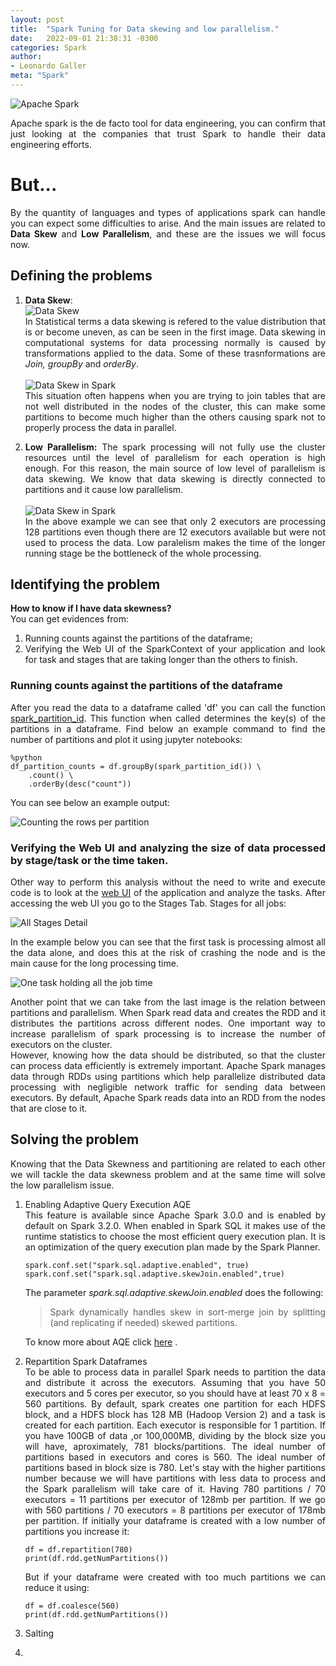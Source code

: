 ```yaml
---
layout: post
title:  "Spark Tuning for Data skewing and low parallelism."
date:   2022-09-01 21:38:31 -0300
categories: Spark
author:
- Leonardo Galler
meta: "Spark"
---
```

<div style="text-align: justify" markdown="1">

![Apache Spark](https://upload.wikimedia.org/wikipedia/commons/thumb/f/f3/Apache_Spark_logo.svg/128px-Apache_Spark_logo.svg.png "The main tool for data engineering!")

Apache spark is the de facto tool for data engineering, you can confirm that just looking at the companies that trust Spark to handle their data engineering efforts.

# But...
By the quantity of languages and types of applications spark can handle you can expect some difficulties to arise. And the main issues are related to <b>Data Skew</b> and <b>Low Parallelism</b>, and these are the issues we will focus now.

## Defining the problems
1. **Data Skew**: <br>
  ![Data Skew]({{site.url}}/images/data-skew.png "The statistical definition")<br>
In Statistical terms a data skewing is refered to the value distribution that is or become uneven, as can be seen in the first image.
Data skewing in computational systems for data processing normally is caused by transformations applied to the data. Some of these trasnformations are *Join, groupBy* and *orderBy*.<br><br>
    ![Data Skew in Spark]({{site.url}}/images/skew-park.png "Visual reference of skewness of data in Sparks")<br>
This situation often happens when you are trying to join tables that are not well distributed in the nodes of the cluster, this can make some partitions to become much higher than the others causing spark not to properly process the data in parallel.

2. **Low Parallelism:**
The spark processing will not fully use the cluster resources until the level of parallelism for each operation is high enough. For this reason, the main source of low level of parallelism is data skewing. We know that data skewing is directly connected to partitions and it cause low parallelism.<br><br>
![Data Skew in Spark]({{site.url}}/images/low-parallelism.png "Just 2 tasks processing 128 partitions")<br>
In the above example we can see that only 2 executors are processing 128 partitions even though there are 12 executors available but were not used to process the data.
Low paralelism makes the time of the longer running stage be the bottleneck of the whole processing.

## Identifying the problem
**How to know if I have data skewness?**<br>
You can get evidences from:
1. Running counts against the partitions of the dataframe;
2. Verifying the Web UI of the SparkContext of your application and look for task and stages that are taking longer than the others to finish.

### Running counts against the partitions of the dataframe
After you read the data to a dataframe called 'df' you can call the function [spark_partition_id](https://spark.apache.org/docs/3.1.1/api/python/reference/api/pyspark.sql.functions.spark_partition_id.html). This function when called determines the key(s) of the partitions in a dataframe. 
Find below an example command to find the number of partitions and plot it using jupyter notebooks:</div>
```
%python
df_partition_counts = df.groupBy(spark_partition_id()) \
    .count() \
    .orderBy(desc("count"))
```
<div style="text-align: justify" markdown="1">
You can see below an example output:<br>

![Counting the rows per partition]({{site.url}}/images/partition-count.png "Data skew in a spark dataframe")<br>

### Verifying the Web UI and analyzing the size of data processed by stage/task or the time taken.
Other way to perform this analysis without the need to write and execute code is to look at the [web UI](https://spark.apache.org/docs/latest/web-ui.html) of the application and analyze the tasks.
After accessing the web UI you go to the Stages Tab.
Stages for all jobs:

![All Stages Detail]({{site.url}}/images/AllStagesPageDetail3.png)

In the example below you can see that the first task is processing almost all the data alone, and does this at the risk of crashing the node and is the main cause for the long processing time.

![One task holding all the job time]({{site.url}}/images/bad-data-skew.png)

Another point that we can take from the last image is the relation between partitions and parallelism. When Spark read data and creates the RDD and it distributes the partitions across different nodes. One important way to increase parallelism of spark processing is to increase the number of executors on the cluster. <br>
However, knowing how the data should be distributed, so that the cluster can process data efficiently is extremely important. Apache Spark manages data through RDDs using partitions which help parallelize distributed data processing with negligible network traffic for sending data between executors. By default, Apache Spark reads data into an RDD from the nodes that are close to it.

## Solving the problem
Knowing that the Data Skewness and partitioning are related to each other we will tackle the data skewness problem and at the same time will solve the low parallelism issue.

1. Enabling Adaptive Query Execution AQE<br>
  This feature is available since Apache Spark 3.0.0 and is enabled by default on Spark 3.2.0.
  When enabled in Spark SQL it makes use of the runtime statistics to choose the most efficient query execution plan. It is an optimization of the query execution plan made by the Spark Planner.
    ```
    spark.conf.set("spark.sql.adaptive.enabled", true)
    spark.conf.set("spark.sql.adaptive.skewJoin.enabled",true)
    ```
    The parameter *spark.sql.adaptive.skewJoin.enabled* does the following:
    > Spark dynamically handles skew in sort-merge join by splitting (and replicating if needed) skewed partitions.

    To know more about AQE click [here](https://spark.apache.org/docs/latest/sql-performance-tuning.html#adaptive-query-execution) .

2. Repartition Spark Dataframes<br>
  To be able to process data in parallel Spark needs to partition the data and distribute it across the executors.
  Assuming that you have 50 executors and 5 cores per executor, so you should have at least 70 x 8 = 560 partitions.
  By default, spark creates one partition for each HDFS block, and a HDFS block has 128 MB (Hadoop Version 2) and a task is created for each partition.
  Each executor is responsible for 1 partition. If you have 100GB of data ,or 100,000MB, dividing by the block size you will have, aproximately, 781 blocks/partitions.
  The ideal number of partitions based in executors and cores is 560.
  The ideal number of partitions based in block size is 780.
  Let's stay with the higher partitions number because we will have partitions with less data to process and the Spark parallelism will take care of it.
  Having 780 partitions / 70 executors = 11 partitions per executor of 128mb per partition.
  If we go with 560 partitions / 70 executors = 8 partitions per executor of 178mb per partition.
  If initially your dataframe is created with a low number of partitions you increase it:
    ```
    df = df.repartition(780)
    print(df.rdd.getNumPartitions())
    ```
    But if your dataframe were created with too much partitions we can reduce it using:
    ```
    df = df.coalesce(560)
    print(df.rdd.getNumPartitions())
    ```
3. Salting
4. 
</div>